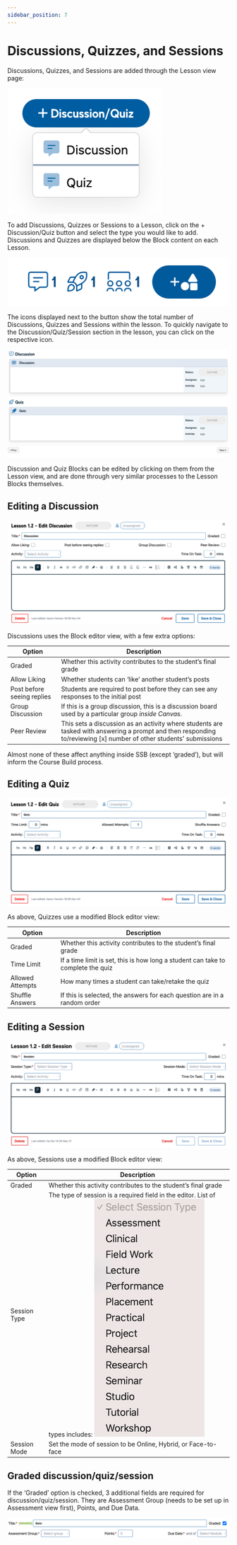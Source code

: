 ```yaml
---
sidebar_position: 7
---
```


# Discussions, Quizzes, and Sessions

Discussions, Quizzes, and Sessions are added through the Lesson view page:

<div style={{textAlign: 'center'}}>

![img_39.png](img/img_39.png)

</div>

To add Discussions, Quizzes or Sessions to a Lesson, click on the + Discussion/Quiz button and select the type you would
like to add. Discussions and Quizzes are displayed below the Block content on each Lesson.

<div style={{textAlign: 'center'}}>

![img_40-1.png](img/img_40-1.png)

</div>

The icons displayed next to the button show the total number of Discussions, Quizzes and Sessions within the lesson. To
quickly navigate to the Discussion/Quiz/Session section in the lesson, you can click on the respective icon.

<div style={{textAlign: 'center'}}>

![img_40.png](img/img_40.png)

</div>

Discussion and Quiz Blocks can be edited by clicking on them from the Lesson view, and are done through very similar
processes to the Lesson Blocks themselves.

## Editing a Discussion

<div style={{textAlign: 'center'}}>


![img_41.png](img/img_41.png)

</div>

Discussions uses the Block editor view, with a few extra options:

| Option                     | Description                                                                                                                                                        |
|----------------------------|--------------------------------------------------------------------------------------------------------------------------------------------------------------------|
| Graded                     | Whether this activity contributes to the student’s final grade                                                                                                     |
| Allow Liking               | Whether students can ‘like’ another student’s posts                                                                                                                |
| Post before seeing replies | Students are required to post before they can see any responses to the initial post                                                                                |
| Group Discussion           | If this is a group discussion, this is a discussion board used by a particular group _inside Canvas_.                                                              |
| Peer Review                | This sets a discussion as an activity where students are tasked with answering a prompt and then responding to/reviewing [x] number of other students' submissions |

Almost none of these affect anything inside SSB (except ‘graded’), but will inform the Course Build process.

## Editing a Quiz

<div style={{textAlign: 'center'}}>

![img_42.png](img/img_42.png)

</div>

As above, Quizzes use a modified Block editor view:

| Option           | Description                                                                      |
|------------------|----------------------------------------------------------------------------------|
| Graded           | Whether this activity contributes to the student’s final grade                   |
| Time Limit       | If a time limit is set, this is how long a student can take to complete the quiz |
| Allowed Attempts | How many times a student can take/retake the quiz                                |
| Shuffle Answers  | If this is selected, the answers for each question are in a random order         |

## Editing a Session

<div style={{textAlign: 'center'}}>

![img_43.png](img/img_43.png)

</div>

As above, Sessions use a modified Block editor view:

| Option       | Description                                                                                                  |
|--------------|--------------------------------------------------------------------------------------------------------------|
| Graded       | Whether this activity contributes to the student’s final grade                                               |
| Session Type | The type of session is a required field in the editor. List of types includes: ![img_44.png](img/img_44.png) |
| Session Mode | Set the mode of session to be Online, Hybrid, or Face-to-face                                                |

## Graded discussion/quiz/session

If the ‘Graded’ option is checked, 3 additional fields are required for discussion/quiz/session. They are Assessment
Group (needs to be set up in Assessment view first), Points, and Due Data.

<div style={{textAlign: 'center'}}>

![img_45.png](img/img_45.png)

</div>